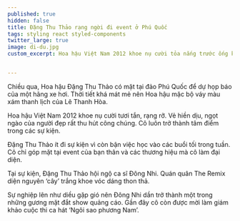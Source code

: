 ```yaml
---
published: true
hidden: false
title: Đặng Thu Thảo rạng ngời đi event ở Phú Quốc
tags: styling react styled-components
twitter_large: true
image: di-du.jpg
custom_excerpt: Hoa hậu Việt Nam 2012 khoe nụ cười tỏa nắng trước ống kính.


---
```


Chiều qua, Hoa hậu Đặng Thu Thảo có mặt tại đảo Phú Quốc để dự họp báo của một hãng xe hơi. Thời tiết khá mát mẻ nên Hoa hậu mặc bộ váy màu xám thanh lịch của Lê Thanh Hòa.

Hoa hậu Việt Nam 2012 khoe nụ cười tươi tắn, rạng rỡ. Vẻ hiền dịu, ngọt ngào của người đẹp rất thu hút công chúng. Cô luôn trở thành tâm điểm trong các sự kiện.


Đặng Thu Thảo ít đi sự kiện vì còn bận việc học vào các buổi tối trong tuần. Cô chỉ góp mặt tại event của bạn thân và các thương hiệu mà cô làm đại diện.

Tại sự kiện, Đặng Thu Thảo hội ngộ ca sĩ Đông Nhi. Quán quân The Remix diện nguyên ‘cây’ trắng khoe vóc dáng thon thả.

Sự nghiệp lên như diều gặp gió nên Đông Nhi dần trở thành một trong những gương mặt đắt show quảng cáo. Gần đây cô còn được mời làm giám khảo cuộc thi ca hát ‘Ngôi sao phương Nam’.